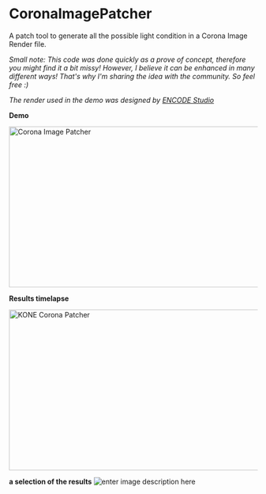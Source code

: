 # CoronaImagePatcher
A patch tool to generate all the possible light condition in a Corona Image Render file.

*Small note: This code was done quickly as a prove of concept, therefore you might find it a bit missy! However, I believe it can be enhanced in many different ways! That's why I'm sharing the idea with the community. So feel free :)*

*The render used in the demo was designed by [ENCODE Studio](http://www.encodestudio.net/)*

**Demo**

<a href="http://www.youtube.com/watch?feature=player_embedded&v=iLX8PxoYfDc
" target="_blank"><img src="http://img.youtube.com/vi/iLX8PxoYfDc/0.jpg" 
alt="Corona Image Patcher" width="530" height="325" border="0" /></a>

**Results timelapse**

<a href="http://www.youtube.com/watch?feature=player_embedded&v=Bub4yPwnGWE
" target="_blank"><img src="http://img.youtube.com/vi/Bub4yPwnGWE/0.jpg" 
alt="KONE Corona Patcher" width="530" height="325" border="0" /></a>

**a selection of the results**
![enter image description here](https://i.imgur.com/4jPMZ7g.jpg)

